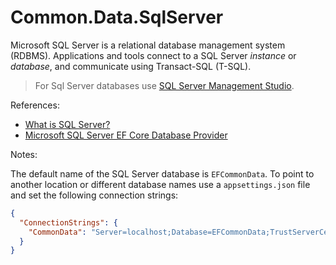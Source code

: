 # Common.Data.SqlServer
Microsoft SQL Server is a relational database management system (RDBMS). Applications and tools connect to a SQL Server _instance_ or _database_, and communicate using Transact-SQL (T-SQL).

> For Sql Server databases use [SQL Server Management Studio](https://learn.microsoft.com/en-us/sql/ssms/download-sql-server-management-studio-ssms).

References:
- [What is SQL Server?](https://learn.microsoft.com/en-us/sql/sql-server/what-is-sql-server)
- [Microsoft SQL Server EF Core Database Provider](https://learn.microsoft.com/en-us/ef/core/providers/sql-server)

Notes:

The default name of the SQL Server database is `EFCommonData`. To point to another location or different database names use a `appsettings.json` file and set the following connection strings:
~~~json
{
  "ConnectionStrings": {
    "CommonData": "Server=localhost;Database=EFCommonData;TrustServerCertificate=true;MultipleActiveResultSets=true;Integrated Security=SSPI;"
  }
}
~~~
